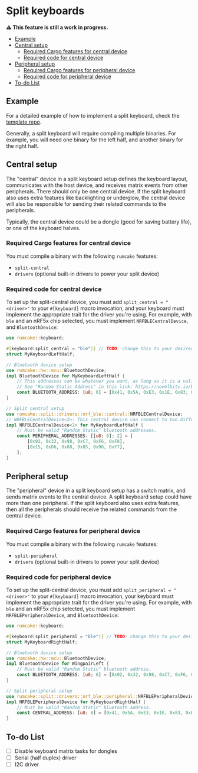 # Split keyboards

**⚠ This feature is still a work in progress.**

<!--toc:start-->

- [Example](#example)
- [Central setup](#central-setup)
  - [Required Cargo features for central device](#required-cargo-features-for-central-device)
  - [Required code for central device](#required-code-for-central-device)
- [Peripheral setup](#peripheral-setup)
  - [Required Cargo features for peripheral device](#required-cargo-features-for-peripheral-device)
  - [Required code for peripheral device](#required-code-for-peripheral-device)
- [To-do List](#to-do-list)
<!--toc:end-->

## Example

For a detailed example of how to implement a split keyboard, check the
[template repo](https://github.com/Univa/rumcake-templates).

Generally, a split keyboard will require compiling multiple binaries. For example, you will need one binary for the left half, and another binary for the right half.

## Central setup

The "central" device in a split keyboard setup defines the keyboard layout, communicates with the host device, and receives matrix events from other peripherals. There should only be one central device.
If the split keyboard also uses extra features like backlighting or underglow, the central device will also be responsible for sending their related commands to the peripherals.

Typically, the central device could be a dongle (good for saving battery life), or one of the keyboard halves.

### Required Cargo features for central device

You must compile a binary with the following `rumcake` features:

- `split-central`
- `drivers` (optional built-in drivers to power your split device)

### Required code for central device

To set up the split-central device, you must add `split_central = "<driver>"` to your `#[keyboard]` macro invocation, and your keyboard must implement the appropriate trait for the driver you're using.
For example, with `ble` and an nRF5x chip selected, you must implement `NRFBLECentralDevice`, and `BluetoothDevice`:

```rust
use rumcake::keyboard;

#[keyboard(split_central = "ble")] // TODO: change this to your desired split driver, and implement the appropriate trait
struct MyKeyboardLeftHalf;

// Bluetooth device setup
use rumcake::hw::mcu::BluetoothDevice;
impl BluetoothDevice for MyKeyboardLeftHalf {
    // This addresses can be whatever you want, as long as it is a valid "Random Static" bluetooth addresses.
    // See "Random Static Address" in this link: https://novelbits.io/bluetooth-address-privacy-ble/
    const BLUETOOTH_ADDRESS: [u8; 6] = [0x41, 0x5A, 0xE3, 0x1E, 0x83, 0xE7]; // TODO: Change this to something else
}

// Split central setup
use rumcake::split::drivers::nrf_ble::central::NRFBLECentralDevice;
// NRFBLECentralDevice<2>: This central device can connect to two different peripherals
impl NRFBLECentralDevice<2> for MyKeyboardLeftHalf {
    // Must be valid "Random Static" bluetooth addresses.
    const PERIPHERAL_ADDRESSES: [[u8; 6]; 2] = [
        [0x92, 0x32, 0x98, 0xC7, 0xF6, 0xF8],
        [0x15, 0xD6, 0x88, 0x85, 0x98, 0xF7],
    ];
}
```

## Peripheral setup

The "peripheral" device in a split keyboard setup has a switch matrix, and sends matrix events to the central device. A split keyboard setup could have more than one peripheral.
If the split keyboard also uses extra features, then all the peripherals should receive the related commands from the central device.

### Required Cargo features for peripheral device

You must compile a binary with the following `rumcake` features:

- `split-peripheral`
- `drivers` (optional built-in drivers to power your split device)

### Required code for peripheral device

To set up the split-central device, you must add `split_peripheral = "<driver>"` to your `#[keyboard]` macro invocation, your keyboard must implement the appropriate trait for the driver you're using.
For example, with `ble` and an nRF5x chip selected, you must implement `NRFBLEPeripheralDevice`, and `BluetoothDevice`:

```rust
use rumcake::keyboard;

#[keyboard(split_peripheral = "ble")] // TODO: change this to your desired split driver, and implement the appropriate trait below
struct MyKeyboardRightHalf;

// Bluetooth device setup
use rumcake::hw::mcu::BluetoothDevice;
impl BluetoothDevice for WingpairLeft {
    // Must be valid "Random Static" bluetooth address.
    const BLUETOOTH_ADDRESS: [u8; 6] = [0x92, 0x32, 0x98, 0xC7, 0xF6, 0xF8]; // TODO: Change this to something else
}

// Split peripheral setup
use rumcake::split::drivers::nrf_ble::peripheral::NRFBLEPeripheralDevice;
impl NRFBLEPeripheralDevice for MyKeyboardRightHalf {
    // Must be valid "Random Static" bluetooth address.
    const CENTRAL_ADDRESS: [u8; 6] = [0x41, 0x5A, 0xE3, 0x1E, 0x83, 0xE7]; // Must match the address specified in the left half
}
```

## To-do List

- [ ] Disable keyboard matrix tasks for dongles
- [ ] Serial (half duplex) driver
- [ ] I2C driver
